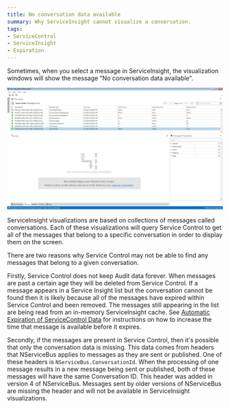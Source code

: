 ```yaml
---
title: No conversation data available
summary: Why ServiceInsight cannot visualize a conversation.
tags: 
- ServiceControl
- ServiceInsight
- Expiration
---
```


Sometimes, when you select a message in ServiceInsight, the visualization windows will show the message "No conversation data available". 

![No conversation data available](./images/no-conversation-data-available.png)

ServiceInsight visualizations are based on collections of messages called conversations. Each of these visualizations will query Service Control to get all of the messages that belong to a specific conversation in order to display them on the screen. 

There are two reasons why Service Control may not be able to find any messages that belong to a given conversation.

Firstly, Service Control does not keep Audit data forever. When messages are past a certain age they will be deleted from Service Control. If a message appears in a Service Insight list but the conversation cannot be found then it is likely because all of the messages have expired within Service Control and been removed. The messages still appearing in the list are being read from an in-memory ServiceInsight cache. See [Automatic Expiration of ServiceControl Data](/servicecontrol/how-purge-expired-data.md) for instructions on how to increase the time that message is available before it expires.  

Secondly, if the messages are present in Service Control, then it's possible that only the conversation data is missing. This data comes from headers that NServiceBus applies to messages as they are sent or published. One of these headers is `NServiceBus.ConversationId`. When the processing of one message results in a new message being sent or published, both of these messages will have the same Conversation ID. This header was added in version 4 of NServiceBus. Messages sent by older versions of NServiceBus are missing the header and will not be available in ServiceInsight visualizations.